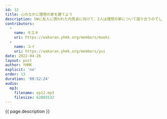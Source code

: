 ```yaml
---
id: 12
title: 心のなかに理想の家を建てよう
description: GWに友人に誘われた内見会に向けて、2人は理想の家について語り合うのでした。
contributors:
  - 
    name: モエキ
    uri: https://wakaran.yhmk.org/members/moeki
  -
    name: ユイ
    uri: https://wakaran.yhmk.org/members/yui
date: 2022-04-26
layout: post
author: YHMK
explicit: 'no'
order: 13
duration: '00:52:24'
audio:
  mp3:
    filename: ep12.mp3
    filesize: 62885532
---
```


{{ page.description }}
